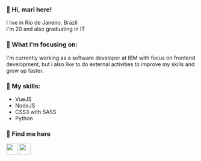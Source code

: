 ### :cherry_blossom: Hi, mari here! 

I live in Rio de Janeiro, Brazil
<br>
I'm 20 and also graduating in IT

### :princess: What i'm focusing on:
I'm currently working as a software developer at IBM with focus on frontend development, but i also like to do external activities to improve my skills and grow up faster.

### :mushroom: My skills:
- VueJS
- NodeJS
- CSS3 with SASS
- Python

### :mag_right: Find me here

<a href="https://www.instagram.com/mari.pkg/"><img src="https://img-premium.flaticon.com/png/512/1409/1409946.png?token=exp=1621377765~hmac=6834f75c7225e56dcc77be153620c2fc" width="30px"></a>
<a href="https://www.linkedin.com/in/mariannebravo/"><img src="https://img-premium.flaticon.com/png/512/1409/1409945.png?token=exp=1621378194~hmac=3bb870f15007ee661340dd51f2860555" width="30px"></a>
